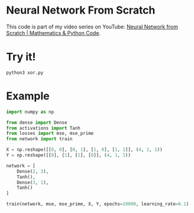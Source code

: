 # Neural Network From Scratch

This code is part of my video series on YouTube: [Neural Network from Scratch | Mathematics & Python Code](https://youtube.com/playlist?list=PLQ4osgQ7WN6PGnvt6tzLAVAEMsL3LBqpm).

# Try it!

```
python3 xor.py
```

# Example

```python
import numpy as np

from dense import Dense
from activations import Tanh
from losses import mse, mse_prime
from network import train

X = np.reshape([[0, 0], [0, 1], [1, 0], [1, 1]], (4, 2, 1))
Y = np.reshape([[0], [1], [1], [0]], (4, 1, 1))

network = [
    Dense(2, 3),
    Tanh(),
    Dense(3, 1),
    Tanh()
]

train(network, mse, mse_prime, X, Y, epochs=10000, learning_rate=0.1)
```